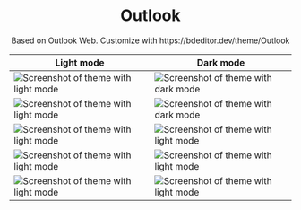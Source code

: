 <h1 align="center">Outlook</h1>
<p align="center">Based on Outlook Web. Customize with https://bdeditor.dev/theme/Outlook</p>

| Light mode | Dark mode |
| ---------- | --------- |
| ![Screenshot of theme with light mode](https://user-images.githubusercontent.com/90428263/230512472-9a3102f6-b74f-43fd-816f-c14a201d2ff8.png) | ![Screenshot of theme with dark mode](https://user-images.githubusercontent.com/90428263/230512473-e7505d36-41ea-4d00-b2cc-f00b2a4e9df3.png) |
| ![Screenshot of theme with light mode](https://user-images.githubusercontent.com/90428263/230512474-59155ba4-b5d4-4d73-b2d3-bee80439e698.png) | ![Screenshot of theme with dark mode](https://user-images.githubusercontent.com/90428263/230512475-e2921a65-7b03-4882-add2-467f8d81ef3f.png) |
| ![Screenshot of theme with light mode](https://user-images.githubusercontent.com/90428263/230512477-23d96d05-f6a7-4060-bd0b-b1f69e258703.png) | ![Screenshot of theme with light mode](https://user-images.githubusercontent.com/90428263/230512479-561cfa06-2667-4e1d-9f71-cec2c370a7f7.png) |
| ![Screenshot of theme with light mode](https://user-images.githubusercontent.com/90428263/230512481-d237fd33-b7c1-4e45-b533-ded5e6bbdff6.png) | ![Screenshot of theme with light mode](https://user-images.githubusercontent.com/90428263/230512483-ef6afdd7-1700-4ded-81b9-bff078553835.png) |
| ![Screenshot of theme with light mode](https://user-images.githubusercontent.com/90428263/230512484-a4e74b74-0968-4960-9c12-1f34e940f6c0.png) | ![Screenshot of theme with light mode](https://user-images.githubusercontent.com/90428263/230512485-d022468a-d787-4ef3-aa81-e006440a6866.png) |
